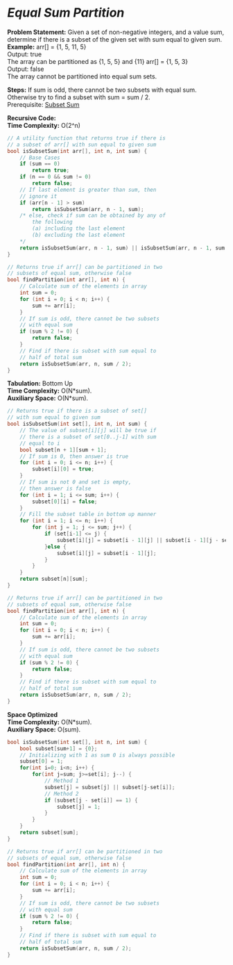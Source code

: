 

# ***Equal Sum Partition***

**Problem Statement:** Given a set of non-negative integers, and a value sum, determine if there is a subset of the given set with sum equal to given sum.      
**Example:**
arr[] = {1, 5, 11, 5}  
Output: true   
The array can be partitioned as {1, 5, 5} and {11}
arr[] = {1, 5, 3}  
Output: false   
The array cannot be partitioned into equal sum sets.  

**Steps:**
If sum is odd, there cannot be two subsets with equal sum. Otherwise try to find a subset with sum = sum / 2.  
Prerequisite: [Subset Sum](https://github.com/BinaryBeast007/Competitive-Programming/tree/main/Dynamic%20Programming/Subset%20Sum "Subset Sum")

**Recursive Code:**  
**Time Complexity:** O(2^n)
````cpp
// A utility function that returns true if there is
// a subset of arr[] with sun equal to given sum
bool isSubsetSum(int arr[], int n, int sum) {
	// Base Cases
	if (sum == 0)
		return true;
	if (n == 0 && sum != 0)
		return false;
	// If last element is greater than sum, then
	// ignore it
	if (arr[n - 1] > sum)
		return isSubsetSum(arr, n - 1, sum);
	/* else, check if sum can be obtained by any of
		the following
		(a) including the last element
		(b) excluding the last element
	*/
	return isSubsetSum(arr, n - 1, sum) || isSubsetSum(arr, n - 1, sum - arr[n - 1]);
}

// Returns true if arr[] can be partitioned in two
// subsets of equal sum, otherwise false
bool findPartition(int arr[], int n) {
	// Calculate sum of the elements in array
	int sum = 0;
	for (int i = 0; i < n; i++) {
		sum += arr[i];
    }
	// If sum is odd, there cannot be two subsets
	// with equal sum
	if (sum % 2 != 0) {
		return false;
    }
	// Find if there is subset with sum equal to
	// half of total sum
	return isSubsetSum(arr, n, sum / 2);
}
````  


**Tabulation:** Bottom Up  
 **Time Complexity:**  O(N\*sum).  
**Auxiliary Space:**  O(N\*sum).  

````cpp
// Returns true if there is a subset of set[]
// with sum equal to given sum
bool isSubsetSum(int set[], int n, int sum) {
    // The value of subset[i][j] will be true if
    // there is a subset of set[0..j-1] with sum
    // equal to i
    bool subset[n + 1][sum + 1];
    // If sum is 0, then answer is true
    for (int i = 0; i <= n; i++) {
        subset[i][0] = true;
    }
    // If sum is not 0 and set is empty,
    // then answer is false
    for (int i = 1; i <= sum; i++) {
        subset[0][i] = false;
    }
    // Fill the subset table in bottom up manner
    for (int i = 1; i <= n; i++) {
        for (int j = 1; j <= sum; j++) {
            if (set[i-1] <= j) {
                subset[i][j] = subset[i - 1][j] || subset[i - 1][j - set[i - 1]];
            }else {
                subset[i][j] = subset[i - 1][j];
            }
        }
    }
    return subset[n][sum];
}

// Returns true if arr[] can be partitioned in two
// subsets of equal sum, otherwise false
bool findPartition(int arr[], int n) {
	// Calculate sum of the elements in array
	int sum = 0;
	for (int i = 0; i < n; i++) {
		sum += arr[i];
    }
	// If sum is odd, there cannot be two subsets
	// with equal sum
	if (sum % 2 != 0) {
		return false;
    }
	// Find if there is subset with sum equal to
	// half of total sum
	return isSubsetSum(arr, n, sum / 2);
}
````  

**Space Optimized**  
 **Time Complexity:**  O(N\*sum).  
**Auxiliary Space:**  O(sum).  
````cpp
bool isSubsetSum(int set[], int n, int sum) {
	bool subset[sum+1] = {0};
	// Initializing with 1 as sum 0 is always possible
    subset[0] = 1;
    for(int i=0; i<n; i++) {
        for(int j=sum; j>=set[i]; j--) {
			// Method 1
            subset[j] = subset[j] || subset[j-set[i]];
			// Method 2
			if (subset[j - set[i]] == 1) {
                subset[j] = 1;
			}
        }
    }
    return subset[sum];
}

// Returns true if arr[] can be partitioned in two
// subsets of equal sum, otherwise false
bool findPartition(int arr[], int n) {
	// Calculate sum of the elements in array
	int sum = 0;
	for (int i = 0; i < n; i++) {
		sum += arr[i];
    }
	// If sum is odd, there cannot be two subsets
	// with equal sum
	if (sum % 2 != 0) {
		return false;
    }
	// Find if there is subset with sum equal to
	// half of total sum
	return isSubsetSum(arr, n, sum / 2);
}
````
